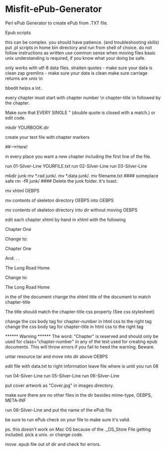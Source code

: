 # Misfit-ePub-Generator
Perl ePub Generator to create ePub from .TXT file. 


Epub scripts

this can be complex. you should have patience. (and troubleshooting skills)
put .pl scripts in home bin directory and run from shell of choice.
do not follow instructions as written use common sense when moving files
basic unix understanding is required, if you know what your doing be safe.

only works with utf-8 data files.
straiten quotes - make sure your data is clean 
zap gremlins - make sure your data is clean
make sure carriage returns are unix \n

bbedit helps a lot.

every chapter must start with chapter number \n chapter-title \n followed by the chapter.

Make sure that EVERY SINGLE " (double quote is closed with a match.) or edit code.

mkdir YOURBOOK.dir


create your text file with chapter markers 

##-->Here! 


in every place you want a new chapter including the first line of the file.

run 01-Silver-Line YOURFILE.txt
run 02-Silver-Line
run 03-Silver-Line

mkdir junk
mv *.rad junk/.
mv *.data junk/.
mv filename.txt #### someplace safe
rm -fR junk/  #### Delete the junk folder. it's toast.



mv xhtml OEBPS

mv contents of skeleton directory OEBPS into OEBPS

mv contents of skeleton directory into dir without moving OEBPS

edit each chapter xhtml by hand in xhtml with the following

<p class="body-style">Chapter One</p>

Change to:

<p class="chapter-number">Chapter One</p>

And. . .

<p class="body-style">The Long Road Home</p>

Change to:

<p class="chapter-title">The Long Road Home</p>



in the <head> of the document change the xhtml title of the document to match chapter-title


<Title> _____ Change title here ______ </title>

The title should match the chapter-title css property (See css stylesheet) 

change the css body tag for chapter-number in html css to the right tag
change the css body tag for chapter-title in html css to the right tag


****** Warning
****** The word: "Chapter" is reserved and should only be used for class="chapter-number" in any of the text used for creating epub documents. This will throw errors if you fail to heed the warning. Beware.

untar resource.tar and move into dir above OEBPS


edit file with data.txt to right information leave file where is until you run 08

run 04-Silver-Line
run 05-Silver-Line
run 06-Silver-Line


put cover artwork as "Cover.jpg" in images directory. 

make sure there are no other files in the dir besides mime-type, OEBPS, META-INF


run 08-Silver-Line and put the name of the ePub file

be sure to run ePub check on your file to make sure it's valid.

ps. this doesn't work on Mac OS because of the ._DS_Store File getting included. pick a unix. or change code.


move .epub file out of dir and check for errors.

